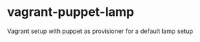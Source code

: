 vagrant-puppet-lamp
===================

Vagrant setup with puppet as provisioner for a default lamp setup
